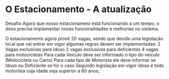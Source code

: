# O Estacionamento - A atualização


Desafio
Agora que nosso estacionameto está funcionando a um tempo, o dono precisa implementar novas funcionalidades e melhorias no sistema.

O estacionamento agora provê 20 vagas, sendo que devido uma legislação local que vai entrar em vigor algumas regras devem ser implementadas:
2 Vagas exclusivas para idoso
2 vagas exclusivas para deficientes
4 vagas para motocicletas
Para cada Veiculo deve ser informado o tipo do veiculo (Motocicleta ou Carro)
Para cada tipo de Motorista ele deve informar se Idoso ou Deficiente se for o caso
Segundo legislação em vigor idoso é todo motorista cuja idade seja superior a 60 anos;
